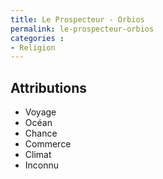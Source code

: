 ```yaml
---
title: Le Prospecteur - Orbios
permalink: le-prospecteur-orbios
categories :
- Religion
---
```


## Attributions
- Voyage
- Océan
- Chance
- Commerce
- Climat
- Inconnu
